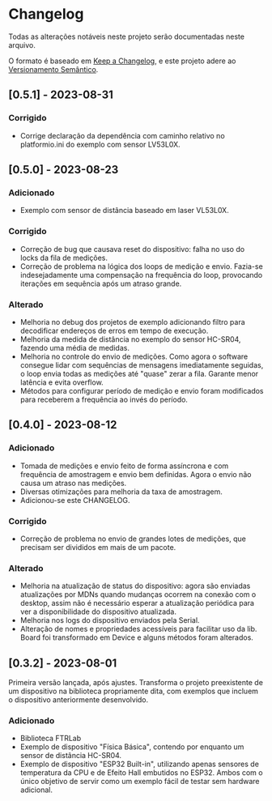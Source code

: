 # Changelog

Todas as alterações notáveis neste projeto serão documentadas neste arquivo.

O formato é baseado em [Keep a Changelog](https://keepachangelog.com/pt-BR/1.0.0/),
e este projeto adere ao [Versionamento Semântico](https://semver.org/lang/pt-BR/spec/v2.0.0.html).

## [0.5.1] - 2023-08-31

### Corrigido

- Corrige declaração da dependência com caminho relativo no platformio.ini do exemplo com sensor LV53L0X.

## [0.5.0] - 2023-08-23

### Adicionado

- Exemplo com sensor de distância baseado em laser VL53L0X.

### Corrigido

- Correção de bug que causava reset do dispositivo: falha no uso do locks da fila de medições.
- Correção de problema na lógica dos loops de medição e envio. Fazia-se indesejadamente uma compensação na frequência do loop, provocando iterações em sequência após um atraso grande.

### Alterado

- Melhoria no debug dos projetos de exemplo adicionando filtro para decodificar endereços de erros em tempo de execução.
- Melhoria da medida de distância no exemplo do sensor HC-SR04, fazendo uma média de medidas.
- Melhoria no controle do envio de medições. Como agora o software consegue lidar com sequências de mensagens imediatamente seguidas, o loop envia todas as medições até "quase" zerar a fila. Garante menor latência e evita overflow.
- Métodos para configurar período de medição e envio foram modificados para receberem a frequência ao invés do período.

## [0.4.0] - 2023-08-12

### Adicionado

- Tomada de medições e envio feito de forma assíncrona e com frequência de amostragem e envio bem definidas. Agora o envio não causa um atraso nas medições.
- Diversas otimizações para melhoria da taxa de amostragem.
- Adicionou-se este CHANGELOG.

### Corrigido

- Correção de problema no envio de grandes lotes de medições, que precisam ser divididos em mais de um pacote.

### Alterado

- Melhoria na atualização de status do dispositivo: agora são enviadas atualizações por MDNs quando mudanças ocorrem na conexão com o desktop, assim não é necessário esperar a atualização periódica para ver a disponibilidade do dispositivo atualizada.
- Melhoria nos logs do dispositivo enviados pela Serial.
- Alteração de nomes e propriedades acessíveis para facilitar uso da lib. Board foi transformado em Device e alguns métodos foram alterados.

## [0.3.2] - 2023-08-01

Primeira versão lançada, após ajustes. Transforma o projeto preexistente de um dispositivo na biblioteca propriamente dita, com exemplos que incluem o dispositivo anteriormente desenvolvido.

### Adicionado

- Biblioteca FTRLab
- Exemplo de dispositivo "Física Básica", contendo por enquanto um sensor de distância HC-SR04.
- Exemplo de dispositivo "ESP32 Built-in", utilizando apenas sensores de temperatura da CPU e de Efeito Hall embutidos no ESP32. Ambos com o único objetivo de servir como um exemplo fácil de testar sem hardware adicional.
